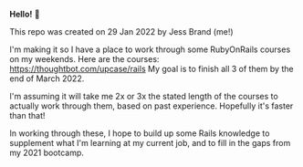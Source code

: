 **Hello!** 🌻

This repo was created on 29 Jan 2022 by Jess Brand (me!)

I'm making it so I have a place to work through some RubyOnRails courses on my weekends. 
Here are the courses: https://thoughtbot.com/upcase/rails 
My goal is to finish all 3 of them by the end of March 2022. 

I'm assuming it will take me 2x or 3x the stated length of the courses to actually work through them, based on past experience. Hopefully it's faster than that!

In working through these, I hope to build up some Rails knowledge to supplement what I'm learning at my current job, and to fill in the gaps from my 2021 bootcamp. 
